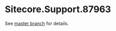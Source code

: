# Sitecore.Support.87963

See [master branch](https://github.com/sitecoresupport/Sitecore.Support.87963) for details.